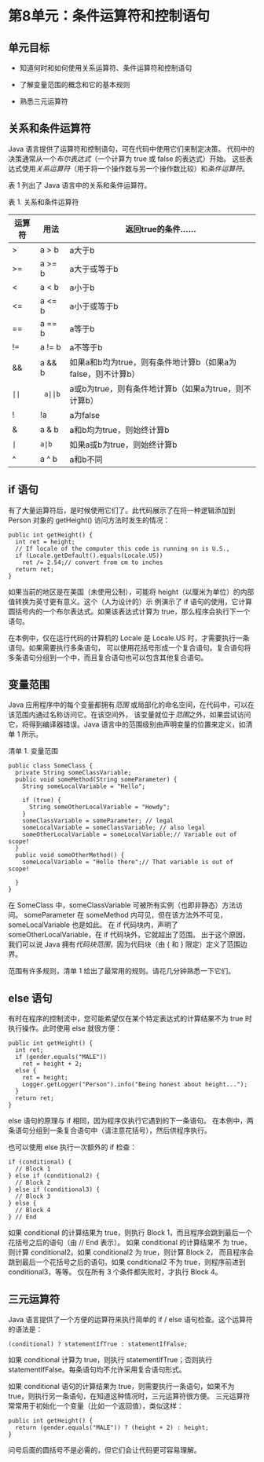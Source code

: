 # 第8单元：条件运算符和控制语句

## 单元目标

* 知道何时和如何使用关系运算符、条件运算符和控制语句

* 了解变量范围的概念和它的基本规则

* 熟悉三元运算符

## 关系和条件运算符

Java 语言提供了运算符和控制语句，可在代码中使用它们来制定决策。
代码中的决策通常从一个*布尔表达式*（一个计算为 true 或 false 的表达式）开始。
这些表达式使用*关系运算符*（用于将一个操作数与另一个操作数比较）和*条件运算符*。

表 1 列出了 Java 语言中的关系和条件运算符。

表 1. 关系和条件运算符

| 运算符 | 用法 | 返回true的条件…… |
| ------ | ------ | ------ |
| > | a > b | a大于b |
| >= | a >= b | a大于或等于b |
| < | a < b | a小于b |
| <= | a <= b | a小于或等于b |
| == | a == b | a等于b |
| != | a != b | a不等于b |
| && | a && b | 如果a和b均为true，则有条件地计算b（如果a为false，则不计算b） |
| <code>&#124;&#124;</code> | <code> a&#124;&#124;b</code> | a或b为true，则有条件地计算b（如果a为true，则不计算b） |
| ! | !a | a为false |
| & | a & b | a和b均为true，则始终计算b |
| <code>&#124;</code> | <code>a&#124;b</code> | 如果a或b为true，则始终计算b |
| ^ | a ^ b | a和b不同 |

## if 语句

有了大量运算符后，是时候使用它们了。此代码展示了在将一种逻辑添加到 Person 对象的 getHeight() 访问方法时发生的情况：

```
public int getHeight() {
  int ret = height;
  // If locale of the computer this code is running on is U.S.,
  if (Locale.getDefault().equals(Locale.US))
    ret /= 2.54;// convert from cm to inches
  return ret;
}
```

如果当前的地区是在美国（未使用公制），可能将 height（以厘米为单位）的内部值转换为英寸更有意义。这个（人为设计的）示
例演示了 if 语句的使用，它计算圆括号内的一个布尔表达式。如果该表达式计算为 true，那么程序会执行下一个语句。

在本例中，仅在运行代码的计算机的 Locale 是 Locale.US 时，才需要执行一条语句。如果需要执行多条语句，
可以使用花括号形成一个复合语句。复合语句将多条语句分组到一个中，而且复合语句也可以包含其他复合语句。

## 变量范围

Java 应用程序中的每个变量都拥有*范围* 或局部化的命名空间，在代码中，可以在该范围内通过名称访问它。在该空间外，
该变量就位于*范围*之外，如果尝试访问它，将得到编译器错误。Java 语言中的范围级别由声明变量的位置来定义，如清单 1 所示。

清单 1. 变量范围

```
public class SomeClass {
  private String someClassVariable;
  public void someMethod(String someParameter) {
    String someLocalVariable = "Hello";
 
    if (true) {
      String someOtherLocalVariable = "Howdy";
    }
    someClassVariable = someParameter; // legal
    someLocalVariable = someClassVariable; // also legal
    someOtherLocalVariable = someLocalVariable;// Variable out of scope!
  }
  public void someOtherMethod() {
    someLocalVariable = "Hello there";// That variable is out of scope!
 
  }
}
```

在 SomeClass 中，someClassVariable 可被所有实例（也即非静态）方法访问。
someParameter 在 someMethod 内可见，但在该方法外不可见，someLocalVariable 也是如此。
在 if 代码块内，声明了 someOtherLocalVariable，在 if 代码块外，它就超出了范围。
出于这个原因，我们可以说 Java 拥有*代码块范围*，因为代码块（由 { 和 } 限定）定义了范围边界。

范围有许多规则，清单 1 给出了最常用的规则。请花几分钟熟悉一下它们。

## else 语句

有时在程序的控制流中，您可能希望仅在某个特定表达式的计算结果不为 true 时执行操作。此时使用 else 就很方便：

```
public int getHeight() {
  int ret;
  if (gender.equals("MALE"))
    ret = height + 2;
  else {
    ret = height;
    Logger.getLogger("Person").info("Being honest about height...");
  }
  return ret;
}
```

else 语句的原理与 if 相同，因为程序仅执行它遇到的下一条语句。
在本例中，两条语句分组到一条复合语句中（请注意花括号），然后供程序执行。

也可以使用 else 执行一次额外的 if 检查：

```
if (conditional) {
  // Block 1
} else if (conditional2) {
  // Block 2
} else if (conditional3) {
  // Block 3
} else {
  // Block 4
} // End
```

如果 conditional 的计算结果为 true，则执行 Block 1，而且程序会跳到最后一个花括号之后的语句（由 // End 表示）。
如果 conditional 的计算结果不 为 true，则计算 conditional2。如果 conditional2 为 true，则计算 Block 2，
而且程序会跳到最后一个花括号之后的语句。如果 conditional2 不为 true，则程序前进到 conditional3，等等。
仅在所有 3 个条件都失败时，才执行 Block 4。

## 三元运算符

Java 语言提供了一个方便的运算符来执行简单的 if / else 语句检查。这个运算符的语法是：

```
(conditional) ? statementIfTrue : statementIfFalse;
```

如果 conditional 计算为 true，则执行 statementIfTrue；否则执行 statementIfFalse。每条语句均不允许采用复合语句形式。

如果 conditional 语句的计算结果为 true，则需要执行一条语句，如果不为 true，则执行另一条语句，在知道这种情况时，三元运算符很方便。
三元运算符常常用于初始化一个变量（比如一个返回值），类似这样：

```
public int getHeight() {
  return (gender.equals("MALE")) ? (height + 2) : height;
}
```

问号后面的圆括号不是必需的，但它们会让代码更可容易理解。









































